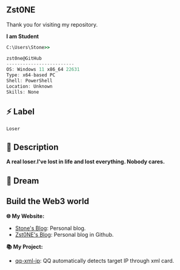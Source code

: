 ## Zst0NE

Thank you for visiting my repository.<br>

**I am Student**

```cmd
C:\Users\Stone>> 
```

```csharp
zst0ne@GitHub
-------------------------
OS: Windows 11 x86_64 22631
Type: x64-based PC
Shell: PowerShell
Location: Unknown
Skills: None
```

## ⚡ Label

`Loser`  

## 🚀 Description

**A real loser.I've lost in life and lost everything. Nobody cares.**  

## 🔭 Dream
**Build the Web3 world**
---

**🌐 My Website:** 
- [Stone's Blog](https://noobspace.cn): Personal blog.
- [Zst0NE's Blog](https://Zst0NE.github.io/): Personal blog in Github.

**📚 My Project:**
- [qq-xml-ip](https://github.com/Zst0NE/Bukkit-CS-example):  QQ automatically detects target IP through xml card.
